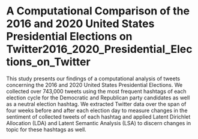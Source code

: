 # A Computational Comparison of the 2016 and 2020 United States Presidential Elections on Twitter2016_2020_Presidential_Elections_on_Twitter

This study presents our findings of a computational analysis of tweets concerning the 2016 and 2020 United States Presidential Elections. We collected over 743,000 tweets using the most frequent hashtags of each election cycle for the Democratic and Republican party candidates as well as a neutral election hashtag. We extracted Twitter data over the span of four weeks before and after each election day to measure changes in the sentiment of collected tweets of each hashtag and applied Latent Dirichlet Allocation (LDA) and Latent Semantic Analysis (LSA) to discern changes in topic for these hashtags as well.
